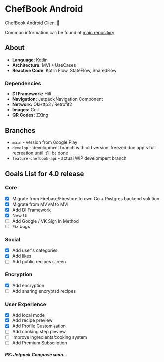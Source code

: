 # ChefBook Android
ChefBook Android Client 🤖

Common information can be found at [main repository](https://github.com/mephistolie/chefbook)
## About
* **Language**: Kotlin 
* **Architecture:** MVI + UseCases
* **Reactive Code**: Kotlin Flow, StateFlow, SharedFlow
### Dependencies
* **DI Framework:** Hilt
* **Navigation:** Jetpack Navigation Component
* **Network:** OkHttp3 / Retrofit2
* **Images:** Coil
* **QR Codes:** ZXing
## Branches
* `main` - version from Google Play
* `develop` - development branch with old version; freezed due app's full recreation until it'll be done
* `feature-chefbook-api` - actual WIP develompent branch
## Goals List for 4.0 release
### Core
- [x] Migrate from Firebase/Firestore to own Go + Postgres backend solution
- [x] Migrate from MVVM to MVI
- [x] Add DI Framework
- [x] New UI
- [ ] Add Google / VK Sign In Method
- [ ] Fix bugs
### Social
- [x] Add user's categories
- [x] Add likes
- [ ] Add public recipes screen
### Encryption
- [x] Add encryption
- [ ] Add sharing encrypted recipes
### User Experience
- [x] Add local mode
- [x] Add recipe preview
- [x] Add Profile Customization
- [ ] Add cooking step preview
- [ ] Improve ingredients/cooking system
- [ ] Add Premium Subscription

##### PS: Jetpack Compose soon...
